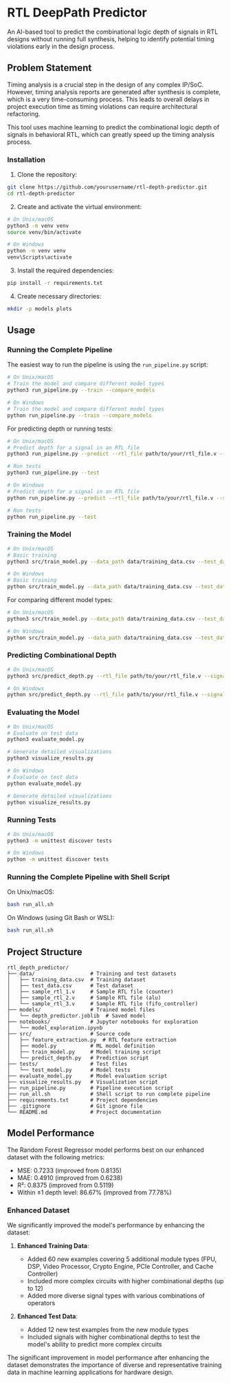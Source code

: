 # RTL DeepPath Predictor

An AI-based tool to predict the combinational logic depth of signals in RTL designs without running full synthesis, helping to identify potential timing violations early in the design process.

## Problem Statement

Timing analysis is a crucial step in the design of any complex IP/SoC. However, timing analysis reports are generated after synthesis is complete, which is a very time-consuming process. This leads to overall delays in project execution time as timing violations can require architectural refactoring.

This tool uses machine learning to predict the combinational logic depth of signals in behavioral RTL, which can greatly speed up the timing analysis process.

### Installation

1. Clone the repository:

```bash
git clone https://github.com/yourusername/rtl-depth-predictor.git
cd rtl-depth-predictor
```

2. Create and activate the virtual environment:

```bash
# On Unix/macOS
python3 -m venv venv
source venv/bin/activate

# On Windows
python -m venv venv
venv\Scripts\activate
```

3. Install the required dependencies:

```bash
pip install -r requirements.txt
```

4. Create necessary directories:

```bash
mkdir -p models plots
```

## Usage

### Running the Complete Pipeline

The easiest way to run the pipeline is using the `run_pipeline.py` script:

```bash
# On Unix/macOS
# Train the model and compare different model types
python3 run_pipeline.py --train --compare_models

# On Windows
# Train the model and compare different model types
python run_pipeline.py --train --compare_models
```

For predicting depth or running tests:

```bash
# On Unix/macOS
# Predict depth for a signal in an RTL file
python3 run_pipeline.py --predict --rtl_file path/to/your/rtl_file.v --signal signal_name

# Run tests
python3 run_pipeline.py --test

# On Windows
# Predict depth for a signal in an RTL file
python run_pipeline.py --predict --rtl_file path/to/your/rtl_file.v --signal signal_name

# Run tests
python run_pipeline.py --test
```

### Training the Model

```bash
# On Unix/macOS
# Basic training
python3 src/train_model.py --data_path data/training_data.csv --test_data_path data/test_data.csv --model_output models/depth_predictor.joblib

# On Windows
# Basic training
python src/train_model.py --data_path data/training_data.csv --test_data_path data/test_data.csv --model_output models/depth_predictor.joblib
```

For comparing different model types:

```bash
# On Unix/macOS
python3 src/train_model.py --data_path data/training_data.csv --test_data_path data/test_data.csv --model_output models/depth_predictor.joblib --compare_models --plot_results

# On Windows
python src/train_model.py --data_path data/training_data.csv --test_data_path data/test_data.csv --model_output models/depth_predictor.joblib --compare_models --plot_results
```

### Predicting Combinational Depth

```bash
# On Unix/macOS
python3 src/predict_depth.py --rtl_file path/to/your/rtl_file.v --signal signal_name --model_path models/depth_predictor.joblib

# On Windows
python src/predict_depth.py --rtl_file path/to/your/rtl_file.v --signal signal_name --model_path models/depth_predictor.joblib
```

### Evaluating the Model

```bash
# On Unix/macOS
# Evaluate on test data
python3 evaluate_model.py

# Generate detailed visualizations
python3 visualize_results.py

# On Windows
# Evaluate on test data
python evaluate_model.py

# Generate detailed visualizations
python visualize_results.py
```

### Running Tests

```bash
# On Unix/macOS
python3 -m unittest discover tests

# On Windows
python -m unittest discover tests
```

### Running the Complete Pipeline with Shell Script

On Unix/macOS:

```bash
bash run_all.sh
```

On Windows (using Git Bash or WSL):

```bash
bash run_all.sh
```

## Project Structure

```
rtl_depth_predictor/
├── data/                  # Training and test datasets
│   ├── training_data.csv  # Training dataset
│   ├── test_data.csv      # Test dataset
│   ├── sample_rtl_1.v     # Sample RTL file (counter)
│   ├── sample_rtl_2.v     # Sample RTL file (alu)
│   └── sample_rtl_3.v     # Sample RTL file (fifo_controller)
├── models/                # Trained model files
│   └── depth_predictor.joblib  # Saved model
├── notebooks/             # Jupyter notebooks for exploration
│   └── model_exploration.ipynb
├── src/                   # Source code
│   ├── feature_extraction.py  # RTL feature extraction
│   ├── model.py           # ML model definition
│   ├── train_model.py     # Model training script
│   └── predict_depth.py   # Prediction script
├── tests/                 # Test files
│   └── test_model.py      # Model tests
├── evaluate_model.py      # Model evaluation script
├── visualize_results.py   # Visualization script
├── run_pipeline.py        # Pipeline execution script
├── run_all.sh             # Shell script to run complete pipeline
├── requirements.txt       # Project dependencies
├── .gitignore             # Git ignore file
└── README.md              # Project documentation
```

## Model Performance

The Random Forest Regressor model performs best on our enhanced dataset with the following metrics:

- MSE: 0.7233 (improved from 0.8135)
- MAE: 0.4910 (improved from 0.6238)
- R²: 0.8375 (improved from 0.5119)
- Within ±1 depth level: 86.67% (improved from 77.78%)

### Enhanced Dataset

We significantly improved the model's performance by enhancing the dataset:

1. **Enhanced Training Data**:

   - Added 60 new examples covering 5 additional module types (FPU, DSP, Video Processor, Crypto Engine, PCIe Controller, and Cache Controller)
   - Included more complex circuits with higher combinational depths (up to 12)
   - Added more diverse signal types with various combinations of operators

2. **Enhanced Test Data**:
   - Added 12 new test examples from the new module types
   - Included signals with higher combinational depths to test the model's ability to predict more complex circuits

The significant improvement in model performance after enhancing the dataset demonstrates the importance of diverse and representative training data in machine learning applications for hardware design.

